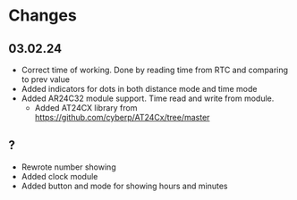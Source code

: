 # Changes

## 03.02.24

- Correct time of working. Done by reading time from RTC and comparing to prev value
- Added indicators for dots in both distance mode and time mode
- Added AR24C32 module support. Time read and write from module.
    - Added AT24CX library from https://github.com/cyberp/AT24Cx/tree/master

## ?

- Rewrote number showing
- Added clock module
- Added button and mode for showing hours and minutes